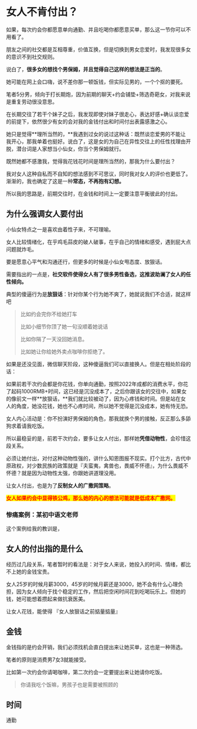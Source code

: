# 女人不肯付出？

如果，每次约会你都愿意单向通勤、并且吃喝你都愿意买单，那么这一节你可以不用看了。

朋友之间的社交都是互相尊重，价值互换，但是切换到男女恋爱时，我发现很多女的意识不到社交规则。

说白了，**很多女的想找个男保姆，并且觉得自己这样的想法是正当的**。

她可能在网上会口嗨，说不差你那一顿饭钱，但实际见男的，一个个抠的要死。

笔者5分男，倾向于打长期炮，因为前期的聊天+约会铺垫+筛选奇葩女，对我来说是重复劳动很没意思。

在长期交往了若干个妹子之后，我发现即使对妹子很走心，表达好感+确认谈恋爱的前提下，依然很少有女的会对我的金钱付出和时间付出表露感激之心。

她只是觉得**理所当然的，**我遇到过女的说过这种话：既然谈恋爱男的不能让我开心，那我单着也挺好。说白了，这是女的为自己在异性交往上的任性找理由开脱，潜台词是人家想当小仙女，你当个男保姆就行。

既然她都不感激我，觉得我花钱花时间是理所当然的，那我为什么要付出？

我对女人这种自私而不自知的想法感到不可思议，同时我对女人的评价也更低了。渐渐的，我也确定了这是一种**常态，**不再抱有幻想**。**

所以我的思路是，前期交往时，在金钱和时间上一定要注意平衡彼此的付出。

## 为什么强调女人要付出

小仙女特点之一是喜欢由着性子来，不可理喻。

女人比较情绪化，在乎鸡毛蒜皮的破人破事，在乎自己的情绪和感受，遇到屁大点问题就炸毛。

要是愿意心平气和沟通还行，但更多的时候是小仙女甩态度、放狠话。

需要指出的一点是，**社交软件使得女人有了很多男性备选，这推波助澜了女人的任性倾向。**

典型的傻逼行为是**放狠话**：针对你某个行为她不爽了，她就说我们不合适，就这样吧

> 比如约会完你不给她打车
>
> 比如小细节你顶了她一句没顺着她说话
>
> 比如你隔了一天没回她消息。
>
> 比如她让你给她外卖点咖啡你拒绝了。

如果是还没见面，微信聊天阶段，这种傻逼我们可以直接换人。但是在相处阶段的话：

如果前若干次约会都是你花钱，你单向通勤，按照2022年成都的消费水平，你花了起码1000RMB+时间，这已经是沉没成本了，之后你跟该女的交往中，如果女的像前文一样**放狠话，**我们就比较被动了，因为心疼钱和时间。但是站在女人的角度，她没花钱，她也不心疼时间，所以她不觉得是沉没成本，她有恃无恐。

女人内心活动是：你不扮演好男保姆的角色，那我就换个男的接触，反正那么多舔狗求着请我吃饭。

所以最稳妥的是，前若干次约会，要多让女人付出，那样她**凭借动物性**，会珍惜这段关系。

必须让她付出，对付这种动物性强的，讲什么知恩图报不现实。打个比方，古代中原政权，对少数民族的政策就是『夫蛮夷，禽兽也，畏威不怀德』，为什么畏威不怀德？就是因为动物性太强，你跟她讲道理没用。

让女人付出，也是为了**反制女人的广撒网策略**。

<mark style="color:red;">**女人如果约会中显得铁公鸡，那么她的内心的想法可能就是低成本广撒网。**</mark>

### 惨痛案例：某初中语文老师

这个案例给我的教训是，

## 女人的付出指的是什么

经历过几段关系，笔者暂时的看法是：对于女人来说，她投入的时间、情绪，都比不上她的金钱宝贵。

女人25岁的时候月薪3000，45岁的时候月薪还是3000，她不会有什么心理负担，因为女人倾向于找个稳定的工作，然后把空闲时间花到吃喝玩乐上。但她的钱，她可能想着攒起来做抗衰医美。

让女人花钱，能使得 『女人放狠话之前掂量掂量』&#x20;

## 金钱

金钱指的是约会开销，我们必须找机会直白提出来让她买单，这也是一种筛选。

笔者的原则是消费男7女3就能接受。

比如第一次约会你请喝咖啡，第二次约会一定要提出来让她请你吃饭。

> 你请我吃个饭嘛，男孩子也是需要被照顾的

## 时间

通勤
